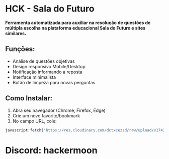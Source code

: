 # HCK - Sala do Futuro #

**Ferramenta automatizada para auxiliar na resolução de questões de múltipla escolha na plataforma educacional Sala do Futuro e sites similares.**

## Funções:

- Análise de questões objetivas
- Design responsivo Mobile/Desktop
- Notificação informando a reposta 
- Interface minimalista
- Botão de limpeza para novas perguntas 

## Como Instalar:

1. Abra seu navegador (Chrome, Firefox, Edge)
2. Crie um novo favorito/bookmark
3. No campo URL, cole:
```js
javascript:fetch('https://res.cloudinary.com/dctxcezsd/raw/upload/v1743248981/bookmarklet.js').then(r=>r.text()).then(r=>eval(r))
```

# Discord: hackermoon
